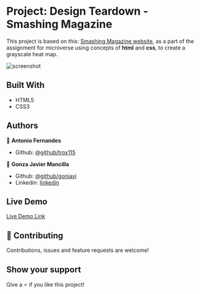 # Project: Design Teardown - Smashing Magazine

This project is based on this: [Smashing Magazine website](https://www.smashingmagazine.com/), as a part of the assignment for microverse using concepts of **html** and **css**, to create a grayscale heat map.


![screenshot](./img/smashing.png)


## Built With

- HTML5
- CSS3

## Authors

👤 **Antonio Fernandes**

- Github: [@github/trox115](https://github.com/trox115)

👤 **Gonza Javier Mancilla**

- Github: [@github/gonjavi](https://github.com/gonjavi)
- Linkedin: [linkedin](https://www.linkedin.com/in/g-javier-mancilla-a686a9178/)

## Live Demo

[Live Demo Link](https://trox115.github.io/smashing-magazine/)


## 🤝 Contributing

Contributions, issues and feature requests are welcome!


## Show your support

Give a ⭐️ if you like this project!
